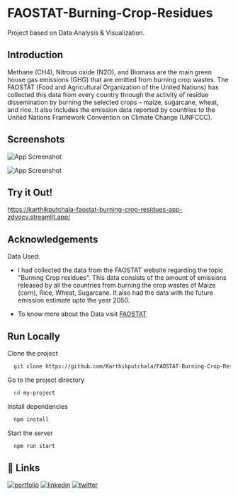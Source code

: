 
# FAOSTAT-Burning-Crop-Residues

Project based on  Data Analysis &amp; Visualization.
## Introduction 
Methane (CH4), Nitrous oxide (N2O), and Biomass are the main green house gas emissions (GHG) that are emitted from burning crop wastes. The FAOSTAT (Food and Agricultural Organization of the United Nations) has collected this data from every country through the activity of residue dissemination by burning the selected crops – maize, sugarcane, wheat, and rice. It also includes the emission data reported by countries to the United Nations Framework Convention on Climate Change (UNFCCC). 

## Screenshots

![App Screenshot](https://via.placeholder.com/468x300?text=App+Screenshot+Here)

![App Screenshot](https://via.placeholder.com/468x300?text=App+Screenshot+Here)



## Try it Out!

https://karthikputchala-faostat-burning-crop-residues-app-zdvocv.streamlit.app/

## Acknowledgements
Data Used:

- I had collected the data from the FAOSTAT website regarding the topic "Burning Crop residues". This data consists of the amount of emissions released by all the countries from burning the crop wastes of Maize (corn), Rice, Wheat, Sugarcane. It also had the data with the future emission estimate upto the year 2050.

- To know more about the Data visit [FAOSTAT](https://www.fao.org/faostat/en/#data/GB/visualize)


## Run Locally

Clone the project

```bash
  git clone https://github.com/Karthikputchala/FAOSTAT-Burning-Crop-Residues.git
```

Go to the project directory

```bash
  cd my-project
```

Install dependencies

```bash
  npm install
```

Start the server

```bash
  npm run start
```


## 🔗 Links
[![portfolio](https://img.shields.io/badge/my_portfolio-000?style=for-the-badge&logo=ko-fi&logoColor=white)](https://katherineoelsner.com/)
[![linkedin](https://img.shields.io/badge/linkedin-0A66C2?style=for-the-badge&logo=linkedin&logoColor=white)](https://www.linkedin.com/)
[![twitter](https://img.shields.io/badge/twitter-1DA1F2?style=for-the-badge&logo=twitter&logoColor=white)](https://twitter.com/)

